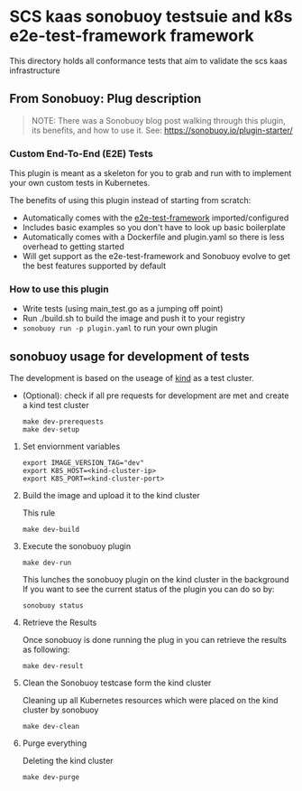 # SCS kaas sonobuoy testsuie and k8s e2e-test-framework framework

This directory holds all conformance tests that aim to validate the scs kaas infrastructure


## From Sonobuoy: Plug description

> NOTE: There was a Sonobuoy blog post walking through this plugin, its benefits, and how to use it. See: https://sonobuoy.io/plugin-starter/

### Custom End-To-End (E2E) Tests

This plugin is meant as a skeleton for you to grab and run with to implement your
own custom tests in Kubernetes.

The benefits of using this plugin instead of starting from scratch:
 - Automatically comes with the [e2e-test-framework](https://github.com/kubernetes-sigs/e2e-framework) imported/configured
 - Includes basic examples so you don't have to look up basic boilerplate
 - Automatically comes with a Dockerfile and plugin.yaml so there is less overhead to getting started
 - Will get support as the e2e-test-framework and Sonobuoy evolve to get the best features supported by default

### How to use this plugin

- Write tests (using main_test.go as a jumping off point)
- Run ./build.sh to build the image and push it to your registry
- `sonobuoy run -p plugin.yaml` to run your own plugin


## sonobuoy usage for development of tests

The development is based on the useage of [kind](https://kind.sigs.k8s.io/) as a test cluster.


* (Optional): check if all pre requests for development are met and create a kind test cluster

    ```
    make dev-prerequests
    make dev-setup
    ```

1. Set enviornment variables

    ```
    export IMAGE_VERSION_TAG="dev"
    export K8S_HOST=<kind-cluster-ip>
    export K8S_PORT=<kind-cluster-port>
    ```


2. Build the image and upload it to the kind cluster

    This rule

    ```
    make dev-build
    ```

3. Execute the sonobuoy plugin

    ```
    make dev-run
    ```
    This lunches the sonobuoy plugin on the kind cluster in the background
    If you want to see the current status of the plugin you can do so by:
    ```
    sonobuoy status
    ```

4. Retrieve the Results

    Once sonobuoy is done running the plug in you can retrieve the results as following:

    ```
    make dev-result
    ```

5. Clean the Sonobuoy testcase form the kind cluster

    Cleaning up all Kubernetes resources which were placed on the kind cluster by sonobuoy

    ```
    make dev-clean
    ```

6. Purge everything

    Deleting the kind cluster

    ```
    make dev-purge
    ```


